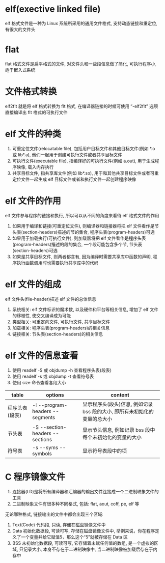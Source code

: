 # elf(exective linked file)

elf 格式文件是一种为 Linux 系统所采用的通用文件格式, 支持动态链接和重定位, 有很大的文件头

# flat

flat 格式文件是扁平格式的文件, 对文件头和一些段信息做了简化, 可执行程序小, 适于嵌入式系统

# 文件格式转换

elf2flt 就是将 elf 格式转换为 flt 格式, 在编译器链接的时候可使用 “-elf2flt” 选项直接编译出 flt 格式的可执行文件

# elf 文件的种类

1. 可重定位文件(relocatable file), 包括用户目标文件和其他目标文件(例如 \*.o 或 lib\*.a), 他们一起用于创建可执行文件或者共享目标文件
2. 可执行文件(executable file), 指编译好的可执行文件(例如 a.out), 用于生成程序映像, 载入内存执行
3. 共享目标文件, 指共享库文件(例如 lib\*.so), 用于和其他共享目标文件或者可重定位文件一起生成 elf 目标文件或者和执行文件一起创建程序映像

# elf 文件的作用

elf 文件参与程序的链接和执行, 所以可以从不同的角度来看待 elf 格式文件的作用

1. 如果用于编译和链接(可重定位文件), 则编译器和链接器将把 elf 文件看作是节头表(section-headers)描述的节的集合, 程序头表(program-headers)可选
2. 如果用于加载执行(可执行文件), 则加载器将把 elf 文件看作是程序头表(program-headers)描述的段的集合, 一个段可能包含多个节, 节头表(section-headers)可选
3. 如果是共享目标文件, 则两者都含有, 因为编译时需要共享库中函数的声明, 程序执行函数调用时也需要执行共享库中的代码

# elf 文件的组成

elf 文件头(file-header)描述 elf 文件的总体信息

1. 系统相关: elf 文件标识的魔术数, 以及硬件和平台等相关信息, 增加了 elf 文件的移植性, 使交叉编译成为可能
2. 类型相关: 可重定向文件, 可执行文件, 共享目标文件
3. 加载相关: 程序头表(program-headers)的相关信息
4. 链接相关: 节头表(section-headers)的相关信息

# elf 文件的信息查看

1. 使用 readelf -S 或 objdump -h 查看程序头表(段表)
2. 使用 readelf -s 或 objdump -t 查看符号表
3. 使用 size 命令查看各段大小

| table        | options                         | content                                                         |
| ------------ | ------------------------------- | --------------------------------------------------------------- |
| 程序头表(段表) | -l --program-headers --segments | 显示程序头(段头)信息, 例如记录 bss 段的大小, 即所有未初始化的变量的总大小 |
| 节头表        | -S --section-headers --sections | 显示节头信息, 例如记录 bss 段中每个未初始化的变量的大小                 |
| 符号表        | -s --syms --symbols             | 显示符号表段中的项                                                 |

# C 程序镜像文件

1. 连接器(LD)是将所有编译器和汇编器的输出文件连接成一个二进制映象文件的工具
2. 二进制映象文件有很多种不同格式, 包括: flat, aout, coff, pe, elf 等

无论哪种格式, 链接输出的文件中都会出现三个区域:

1. Text(Code) 代码段, 只读, 存储在磁盘镜像文件中
2. Data 初始化数据段, 可读可写, 存储在磁盘镜像文件中, 举例来说，你在程序定义了一个变量并给它赋值5，那么这个“5”就被存储在 Data 区
3. BSS 未初始化数据段, 可读可写, 它存储着未赋任何值的数组, 是一个虚拟的区域, 只记录大小, 本身不存在于二进制映像中, 当二进制映像被加载后存在于内存中
